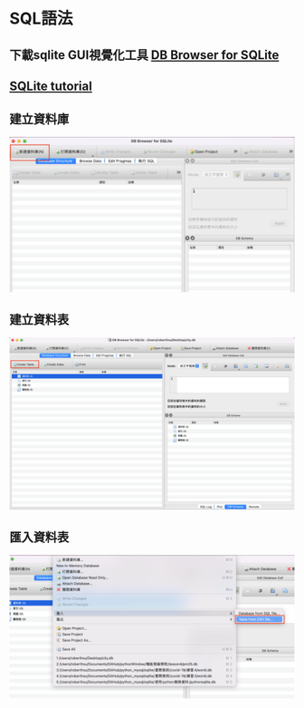 # SQL語法
## 下載sqlite GUI視覺化工具 [DB Browser for SQLite](https://sqlitebrowser.org/dl/)
## [SQLite tutorial](https://www.sqlitetutorial.net)

## 建立資料庫
![](./images/pic1.png)

## 建立資料表

![](./images/pic2.png)

## 匯入資料表

![](./images/pic3.png)
